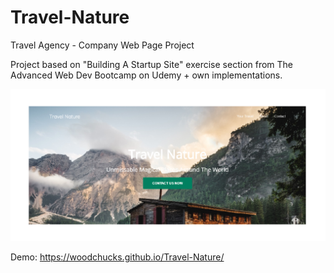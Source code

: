 # Travel-Nature
Travel Agency - Company Web Page Project

Project based on "Building A Startup Site" exercise section from The Advanced Web Dev Bootcamp on Udemy + own implementations.

![alt text](https://github.com/Woodchucks/Travel-Nature/blob/master/img/travelNatureScreenshot.png)

Demo: https://woodchucks.github.io/Travel-Nature/
